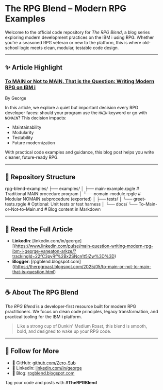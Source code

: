 # The RPG Blend – Modern RPG Examples

Welcome to the official code repository for *The RPG Blend*, a blog series exploring modern development practices on the IBM i using RPG. Whether you're a seasoned RPG veteran or new to the platform, this is where old-school logic meets clean, modular, testable code design.

---

## ✨ Article Highlight

### [To MAIN or Not to MAIN, That is the Question: Writing Modern RPG on IBM i]([https://www.linkedin.com/pulse/main-question-writing-modern-rpg-ibm-i-george/](https://www.linkedin.com/pulse/main-question-writing-modern-rpg-ibm-i-george-vaneaton-arkze/?trackingId=BqZwH%2FKNR1%2BOKk2BnIB9zQ%3D%3D))
By George

In this article, we explore a quiet but important decision every RPG developer faces: should your program use the `MAIN` keyword or go with `NOMAIN`? This decision impacts:

- Maintainability  
- Modularity  
- Testability  
- Future modernization  

With practical code examples and guidance, this blog post helps you write cleaner, future-ready RPG.

---

## 📁 Repository Structure
rpg-blend-examples/
├── examples/
│ ├── main-example.rpgle # Traditional MAIN procedure program
│ └── nomain-module.rpgle # Modular NOMAIN subprocedure (exported)
│
├── tests/
│ └── greet-tests.rpgle # Optional: Unit tests or test harness
│
└── docs/
└── To-Main-or-Not-to-Main.md # Blog content in Markdown


---

## 🔗 Read the Full Article

- **LinkedIn**: [linkedin.com/in/george][(https://www.linkedin.com/pulse/main-question-writing-modern-rpg-ibm-i-george-vaneaton-arkze/?trackingId=22fC3pyRf%2Bx2SNcn1t5lZw%3D%3D)
- **Blogger**: [rpgblend.blogspot.com]((https://therpgroast.blogspot.com/2025/05/to-main-or-not-to-main-that-is-question.html)

---

## ☕ About The RPG Blend

*The RPG Blend* is a developer-first resource built for modern RPG practitioners. We focus on clean code principles, legacy transformation, and practical tooling for the IBM i platform.

> Like a strong cup of Dunkin' Medium Roast, this blend is smooth, bold, and designed to wake up your RPG code.

---

## 📌 Follow for More

- 🔹 GitHub: [github.com/Zero-Sub](https://github.com/Zero-Sub)
- 🔹 LinkedIn: [linkedin.com/in/george](www.linkedin.com/in/george-vaneaton-a50101213)
- 🔹 Blog: [rpgblend.blogspot.com](https://therpgroast.blogspot.com/)

Tag your code and posts with **#TheRPGBlend**

